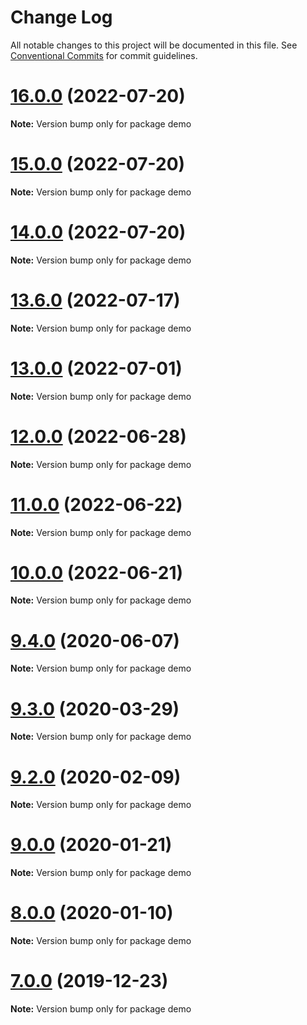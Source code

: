 # Change Log

All notable changes to this project will be documented in this file.
See [Conventional Commits](https://conventionalcommits.org) for commit guidelines.

# [16.0.0](https://github.com/waitingsong/npm-mono-base/compare/v15.1.0...v16.0.0) (2022-07-20)

**Note:** Version bump only for package demo





# [15.0.0](https://github.com/waitingsong/npm-mono-base/compare/v14.1.0...v15.0.0) (2022-07-20)

**Note:** Version bump only for package demo





# [14.0.0](https://github.com/waitingsong/npm-mono-base/compare/v13.15.0...v14.0.0) (2022-07-20)

**Note:** Version bump only for package demo





# [13.6.0](https://github.com/waitingsong/npm-mono-base/compare/v13.5.0...v13.6.0) (2022-07-17)

**Note:** Version bump only for package demo





# [13.0.0](https://github.com/waitingsong/npm-mono-base/compare/v12.0.0...v13.0.0) (2022-07-01)

**Note:** Version bump only for package demo





# [12.0.0](https://github.com/waitingsong/npm-mono-base/compare/v11.1.1...v12.0.0) (2022-06-28)

**Note:** Version bump only for package demo





# [11.0.0](https://github.com/waitingsong/npm-mono-base/compare/v10.0.0...v11.0.0) (2022-06-22)

**Note:** Version bump only for package demo





# [10.0.0](https://github.com/waitingsong/npm-mono-base/compare/v9.6.0...v10.0.0) (2022-06-21)

**Note:** Version bump only for package demo





# [9.4.0](https://github.com/waitingsong/npm-mono-base/compare/v9.3.0...v9.4.0) (2020-06-07)

**Note:** Version bump only for package demo





# [9.3.0](https://github.com/waitingsong/npm-mono-base/compare/v9.2.0...v9.3.0) (2020-03-29)

**Note:** Version bump only for package demo





# [9.2.0](https://github.com/waitingsong/npm-mono-base/compare/v9.1.0...v9.2.0) (2020-02-09)

**Note:** Version bump only for package demo





# [9.0.0](https://github.com/waitingsong/npm-mono-base/compare/v8.0.0...v9.0.0) (2020-01-21)

**Note:** Version bump only for package demo





# [8.0.0](https://github.com/waitingsong/npm-mono-base/compare/v7.1.0...v8.0.0) (2020-01-10)

**Note:** Version bump only for package demo





# [7.0.0](https://github.com/waitingsong/npm-mono-base/compare/v6.2.0...v7.0.0) (2019-12-23)

**Note:** Version bump only for package demo
